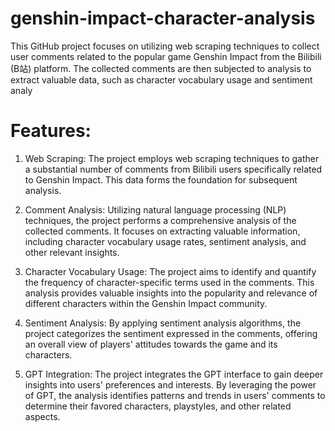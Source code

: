 # genshin-impact-character-analysis
This GitHub project focuses on utilizing web scraping techniques to collect user comments related to the popular game Genshin Impact from the Bilibili (B站) platform. The collected comments are then subjected to analysis to extract valuable data, such as character vocabulary usage and sentiment analy

# Features:

1. Web Scraping: The project employs web scraping techniques to gather a substantial number of comments from Bilibili users specifically related to Genshin Impact. This data forms the foundation for subsequent analysis.

2. Comment Analysis: Utilizing natural language processing (NLP) techniques, the project performs a comprehensive analysis of the collected comments. It focuses on extracting valuable information, including character vocabulary usage rates, sentiment analysis, and other relevant insights.

3. Character Vocabulary Usage: The project aims to identify and quantify the frequency of character-specific terms used in the comments. This analysis provides valuable insights into the popularity and relevance of different characters within the Genshin Impact community.

4. Sentiment Analysis: By applying sentiment analysis algorithms, the project categorizes the sentiment expressed in the comments, offering an overall view of players' attitudes towards the game and its characters.

5. GPT Integration: The project integrates the GPT interface to gain deeper insights into users' preferences and interests. By leveraging the power of GPT, the analysis identifies patterns and trends in users' comments to determine their favored characters, playstyles, and other related aspects.
